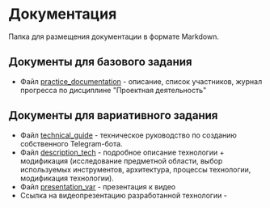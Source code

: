 # Документация
Папка для размещения документации в формате Markdown.

## Документы для базового задания
  + Файл [practice_documentation](https://github.com/tpAnswer4yourself/project_practice_mospolytech/blob/master/docs/practice_documentation.md) - описание, список участников, журнал прогресса по дисциплине "Проектная деятельность"

## Документы для вариативного задания
  + Файл [technical_guide](https://github.com/tpAnswer4yourself/project_practice_mospolytech/blob/main/docs/technical_guide.md) - техническое руководство по созданию собственного Telegram-бота.
  + Файл [description_tech](https://github.com/tpAnswer4yourself/project_practice_mospolytech/blob/main/docs/description_tech.md) - подробное описание технологии + модификация (исследование предметной области, выбор используемых инструментов, архитектура, процессы технологии, модификация технологии).
  + Файл [presentation_var]() - презентация к видео
  + Ссылка на видеопрезентацию разработанной технологии - 
